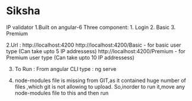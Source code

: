 # Siksha
IP validator
1.Built on angular-6
  Three component:
	1. Login
	2. Basic
	3. Premium


2.Url : 
  http://localhost:4200
  http://localhost:4200/Basic - for basic user type (Can take upto 5 IP addressess)
  http://localhost:4200/Premium - for Premium user type (Can take upto 10 IP addressess)



3. To Run :
   From angular CLI
	type : ng serve


4. node-modules file is missing from GIT,as it contained huge number of files ,which git is not allowing to upload.
	So,inorder to run it,move any node-modules file to this and then run
